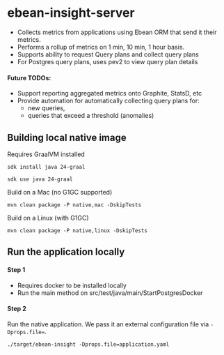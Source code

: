 # ebean-insight-server

- Collects metrics from applications using Ebean ORM that send it their metrics.
- Performs a rollup of metrics on 1 min, 10 min, 1 hour basis.
- Supports ability to request Query plans and collect query plans
- For Postgres query plans, uses pev2 to view query plan details

#### Future TODOs:
- Support reporting aggregated metrics onto Graphite, StatsD, etc
- Provide automation for automatically collecting query plans for:
  - new queries,
  - queries that exceed a threshold (anomalies)


## Building local native image
Requires GraalVM installed
```shell
sdk install java 24-graal

sdk use java 24-graal
```

Build on a Mac (no G1GC supported)
```shell
mvn clean package -P native,mac -DskipTests
```
Build on a Linux (with G1GC)
```shell
mvn clean package -P native,linux -DskipTests
```

## Run the application locally

#### Step 1
- Requires docker to be installed locally
- Run the main method on src/test/java/main/StartPostgresDocker

#### Step 2
Run the native application. We pass it an external configuration file via `-Dprops.file=`.
```shell
./target/ebean-insight -Dprops.file=application.yaml
```
